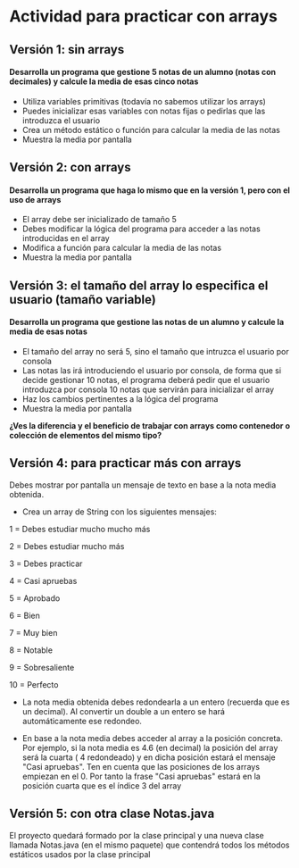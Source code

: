 # Actividad para practicar con arrays

## Versión 1: sin arrays

#### Desarrolla un programa que gestione 5 notas de un alumno (notas con decimales) y calcule la media de esas cinco notas

- Utiliza variables primitivas (todavía no sabemos utilizar los arrays)
- Puedes inicializar esas variables con notas fijas o pedirlas que las introduzca el usuario
- Crea un método estático o función para calcular la media de las notas
- Muestra la media por pantalla

## Versión 2: con arrays

#### Desarrolla un programa que haga lo mismo que en la versión 1, pero con el uso de arrays

- El array debe ser inicializado de tamaño 5
- Debes modificar la lógica del programa para acceder a las notas introducidas en el array
- Modifica a función para calcular la media de las notas
- Muestra la media por pantalla

## Versión 3: el tamaño del array lo especifica el usuario (tamaño variable)

#### Desarrolla un programa que gestione las notas de un alumno y calcule la media de esas notas

- El tamaño del array no será 5, sino el tamaño que intruzca el usuario por consola
- Las notas las irá introduciendo el usuario por consola, de forma que si decide gestionar 10 notas, el programa deberá pedir que el usuario introduzca por consola 10 notas que servirán para inicializar el array
- Haz los cambios pertinentes a la lógica del programa
- Muestra la media por pantalla

**¿Ves la diferencia y el beneficio de trabajar con arrays como contenedor o colección de elementos del mismo tipo?**

## Versión 4: para practicar más con arrays

Debes mostrar por pantalla un mensaje de texto en base a la nota media obtenida.

- Crea un array de String con los siguientes mensajes:

1 = Debes estudiar mucho mucho más

2 = Debes estudiar mucho más

3 = Debes practicar

4 = Casi apruebas

5 = Aprobado

6 = Bien

7 = Muy bien

8 = Notable

9 = Sobresaliente

10 = Perfecto

- La nota media obtenida debes redondearla a un entero (recuerda que es un decimal). Al convertir un double a un entero se hará automáticamente ese redondeo.

- En base a la nota media debes acceder al array a la posición concreta. Por ejemplo, si la nota media es 4.6 (en decimal) la posición del array será la cuarta ( 4 redondeado) y en dicha posición estará el mensaje "Casi apruebas". Ten en cuenta que las posiciones de los arrays empiezan en el 0. Por tanto la frase "Casi apruebas" estará en la posición cuarta que es el índice 3 del array


## Versión 5: con otra clase Notas.java

El proyecto quedará formado por la clase principal y una nueva clase llamada Notas.java (en el mismo paquete) que contendrá todos los métodos estáticos usados por la clase principal
